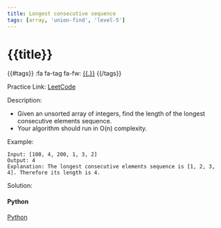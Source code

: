 ```yaml
---
title: Longest consecutive sequence
tags: [array, 'union-find', 'level-5']
---
```


# {{title}}

{{#tags}}
:fa fa-tag fa-fw: [{{.}}]({{tagspath}}/{{.}})
{{/tags}}

Practice Link: [LeetCode](https://leetcode.com/problems/longest-consecutive-sequence/)

Description:

- Given an unsorted array of integers, find the length of the longest consecutive elements sequence.
- Your algorithm should run in O(n) complexity.

Example:

```text
Input: [100, 4, 200, 1, 3, 2]
Output: 4
Explanation: The longest consecutive elements sequence is [1, 2, 3, 4]. Therefore its length is 4.
```

Solution:

<!-- tabs:start -->
#### **Python**

[Python](../pycode/array/longest-consecutive-sequence.py ':include :type=code')
<!-- tabs:end -->
